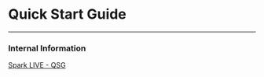# Quick Start Guide


---
### **Internal Information**

[Spark LIVE - QSG](https://drive.google.com/file/d/16RmAjrfLJkI-wSH_7FnL-PBI0InUD39R/view?usp=sharing)


